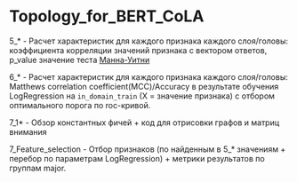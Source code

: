 # Topology_for_BERT_CoLA


5_* - Расчет характеристик для каждого признака каждого слоя/головы:
коэффициента корреляции значений признака с вектором ответов, p_value значение теста [Манна-Уитни](https://docs.scipy.org/doc/scipy/reference/generated/scipy.stats.mannwhitneyu.html)

6_* - Расчет характеристик для каждого признака каждого слоя/головы: Matthews correlation coefficient(MCC)/Accuracy в результате обучения LogRegression на ```in_domain_train``` (X = значение признака) с отбором оптимального порога по roc-кривой.

7_1* - Обзор константных фичей + код для отрисовки графов и матриц внимания

7_Feature_selection - Отбор признаков (по найденным в 5_* значениям + перебор по параметрам LogRegression) + метрики результатов по группам major.
